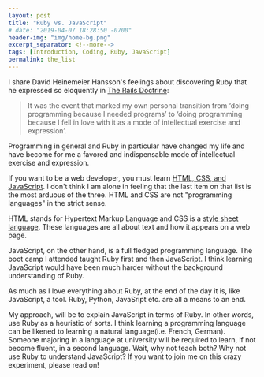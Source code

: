 ```yaml
---
layout: post
title: "Ruby vs. JavaScript"
# date: "2019-04-07 18:28:50 -0700"
header-img: "img/home-bg.png"
excerpt_separator: <!--more-->
tags: [Introduction, Coding, Ruby, JavaScript]
permalink: the_list
---
```


I share David Heinemeier Hansson's feelings about discovering Ruby that he expressed so eloquently in [The Rails Doctrine](https://rubyonrails.org/doctrine/):

<!--more-->

> It was the event that marked my own personal transition from ‘doing programming because I needed programs’ to ‘doing programming because I fell in love with it as a mode of intellectual exercise and expression’.

Programming in general and Ruby in particular have changed my life and have become for me a favored and indispensable mode of intellectual exercise and expression.

If you want to be a web developer, you must learn [HTML, CSS, and JavaScript](https://blog.hubspot.com/marketing/web-design-html-css-javascript). I don't think I am alone in feeling that the last item on that list is the most arduous of the three. HTML and CSS are not "programming languages" in the strict sense.

HTML stands for Hypertext Markup Language and CSS is a [style sheet language](https://en.wikipedia.org/wiki/Style_sheet_language). These languages are all about text and how it appears on a web page.

JavaScript, on the other hand, is a full fledged programming language. The boot camp I attended taught Ruby first and then JavaScript. I think learning JavaScript would have been much harder without the background understanding of Ruby.

As much as I love everything about Ruby, at the end of the day it is, like JavaScript, a tool. Ruby, Python, JavaSript etc. are all a means to an end.

My approach, will be to explain JavaScript in terms of Ruby. In other words, use Ruby as a heuristic of sorts. I think learning a programming language can be likened to learning a natural language(i.e. French, German). Someone majoring in a language at university will be required to learn, if not become fluent, in a second language. Wait, why not teach both? Why not use Ruby to understand JavaScript? If you want to join me on this crazy experiment, please read on!
